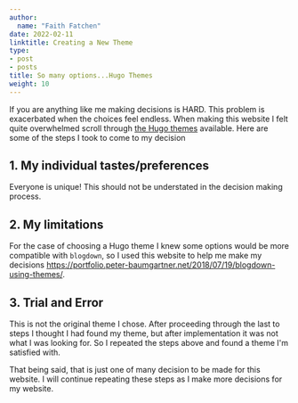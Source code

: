 ```yaml
---
author:
  name: "Faith Fatchen"
date: 2022-02-11
linktitle: Creating a New Theme
type:
- post
- posts
title: So many options...Hugo Themes 
weight: 10
---
```


If you are anything like me making decisions is HARD. This problem is exacerbated when the choices feel endless. When making this website I felt quite overwhelmed scroll through [the Hugo themes](https://themes.gohugo.io/) available. Here are some of the steps I took to come to my decision 

## 1. My individual tastes/preferences 

Everyone is unique! This should not be understated in the decision making process.

## 2. My limitations

For the case of choosing a Hugo theme I knew some options would be more compatible with `blogdown`, so I used this website to help me make my decisions https://portfolio.peter-baumgartner.net/2018/07/19/blogdown-using-themes/. 

## 3. Trial and Error 

This is not the original theme I chose. After proceeding through the last to steps I thought I had found my theme, but after implementation it was not what I was looking for. So I repeated the steps above and found a theme I'm satisfied with.

That being said, that is just one of many decision to be made for this website. I will continue repeating these steps as I make more decisions for my website.


